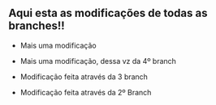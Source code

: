 ## Aqui esta as modificações de todas as branches!!

 - Mais uma modificação

 - Mais uma modificação, dessa vz da 4º branch

 - Modificação feita através da 3 branch

 - Modificação feita através da 2º Branch


